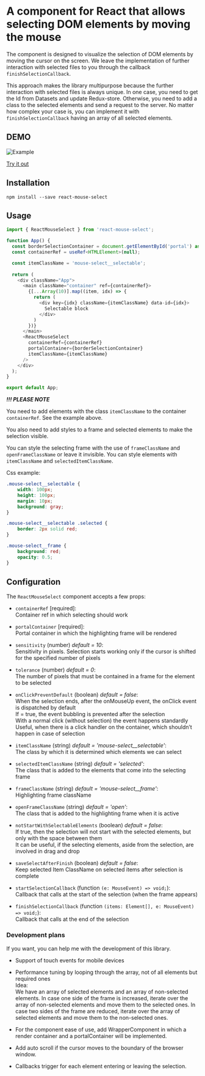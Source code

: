 # A component for React that allows selecting DOM elements by moving the mouse

The component is designed to visualize the selection of DOM elements by moving the cursor on the screen.
We leave the implementation of further interaction with selected files to you through the callback `finishSelectionCallback`.

This approach makes the library multipurpose because the further interaction with selected files is always unique.
In one case, you need to get the Id from Datasets and update Redux-store. 
Otherwise, you need to add a class to the selected elements and send a request to the server. 
No matter how complex your case is, you can implement it with `finishSelectionCallback` having an array of all selected elements.

## DEMO 
![Example](https://andreizanik.github.io/react-mouse-select/example.gif)

[Try it out](https://andreizanik.github.io/react-mouse-select)

## Installation
```
npm install --save react-mouse-select
```

## Usage
```typescript jsx
import { ReactMouseSelect } from 'react-mouse-select';

function App() {
  const borderSelectionContainer = document.getElementById('portal') as HTMLElement;
  const containerRef = useRef<HTMLElement>(null);

  const itemClassName = 'mouse-select__selectable';
  
  return (
    <div className="App">
      <main className="container" ref={containerRef}>
        {[...Array(10)].map((item, idx) => {
          return (
            <div key={idx} className={itemClassName} data-id={idx}>
              Selectable block
            </div>
          )
        })}
      </main>
      <ReactMouseSelect
        containerRef={containerRef}
        portalContainer={borderSelectionContainer}
        itemClassName={itemClassName}
      />
    </div>
  );
}

export default App;
```

_**!!! PLEASE NOTE**_

You need to add elements with the class `itemClassName` to the container `containerRef`.
See the example above.

You also need to add styles to a frame and selected elements to make the selection visible.

You can style the selecting frame with the use of `frameClassName` and `openFrameClassName` or leave it invisible.
You can style elements with `itemClassName` and `selectedItemClassName`.

Css example:
```css
.mouse-select__selectable {
    width: 100px;
    height: 100px;
    margin: 10px;
    background: gray;
}

.mouse-select__selectable .selected {
    border: 2px solid red;
}

.mouse-select__frame {
    background: red;
    opacity: 0.5;
}
```

## Configuration

The `ReactMouseSelect` component accepts a few props:

* `containerRef` [required]:<br/>
  Container ref in which selecting should work


* `portalContainer`  [required]:<br/>
  Portal container in which the highlighting frame will be rendered


* `sensitivity` (number) _default = 10_:<br/>
  Sensitivity in pixels.
  Selection starts working only if the cursor is shifted for the specified number of pixels


* `tolerance` (number) _default = 0_:<br/>
  The number of pixels that must be contained in a frame for the element to be selected


* `onClickPreventDefault` (boolean) _default = false_:<br/>
  When the selection ends, after the onMouseUp event, the onClick event is dispatched by default
  <br/>If = true, the event bubbling is prevented after the selection
  <br/>With a normal click (without selection) the event happens standardly
  <br/>Useful, when there is a click handler on the container, which shouldn’t happen in case of selection


* `itemClassName` (string) _default = 'mouse-select__selectable'_:<br/>
  The class by which it is determined which elements we can select


* `selectedItemClassName` (string) _default = 'selected'_:<br/>
  The class that is added to the elements that come into the selecting frame


* `frameClassName` (string) _default = 'mouse-select__frame'_:<br/>
  Highlighting frame className


* `openFrameClassName` (string) _default = 'open'_:<br/>
  The class that is added to the highlighting frame when it is active


* `notStartWithSelectableElements` (boolean) _default = false_:<br/>
  If true, then the selection will not start with the selected elements, but only with the space between them
  <br/>It can be useful, if the selecting elements, aside from the selection, are involved in drag and drop


* `saveSelectAfterFinish` (boolean) _default = false_:<br/>
  Keep selected Item ClassName on selected items after selection is complete


* `startSelectionCallback` (function `(e: MouseEvent) => void;`):<br/>
  Callback that calls at the start of the selection (when the frame appears)
  
  
* `finishSelectionCallback` (function `(items: Element[], e: MouseEvent) => void;`):<br/>
  Callback that calls at the end of the selection


### Development plans
If you want, you can help me with the development of this library.

* Support of touch events for mobile devices
* Performance tuning by looping through the array, not of all elements but required ones
  <br/>Idea: <br/>
  We have an array of selected elements and an array of non-selected elements. 
  In case one side of the frame is increased, iterate over the array of non-selected elements and move them to the selected ones.
  In case two sides of the frame are reduced, iterate over the array of selected elements and move them to the non-selected ones.

* For the component ease of use, add WrapperComponent in which a render container and a portalContainer will be implemented.
* Add auto scroll if the cursor moves to the boundary of the browser window.
* Callbacks trigger for each element entering or leaving the selection.


